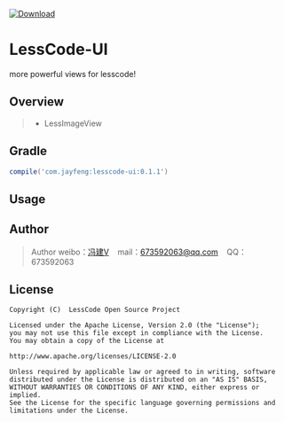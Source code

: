 [ ![Download](https://api.bintray.com/packages/openproject/maven/lesscode-ui/images/download.svg) ](https://bintray.com/openproject/maven/lesscode-ui/_latestVersion)

# LessCode-UI
more powerful views for lesscode!

## Overview

> * LessImageView

## Gradle

```groovy
compile('com.jayfeng:lesscode-ui:0.1.1')
```

## Usage

## Author

> Author weibo：<a href="http://weibo.com/xiaofengjian" target="_blank">冯建V</a>&nbsp;&nbsp;&nbsp;&nbsp;mail：673592063@qq.com&nbsp;&nbsp;&nbsp;&nbsp;QQ：673592063

## License

```
Copyright (C)  LessCode Open Source Project

Licensed under the Apache License, Version 2.0 (the "License");
you may not use this file except in compliance with the License.
You may obtain a copy of the License at

http://www.apache.org/licenses/LICENSE-2.0

Unless required by applicable law or agreed to in writing, software
distributed under the License is distributed on an "AS IS" BASIS,
WITHOUT WARRANTIES OR CONDITIONS OF ANY KIND, either express or implied.
See the License for the specific language governing permissions and
limitations under the License.
```
